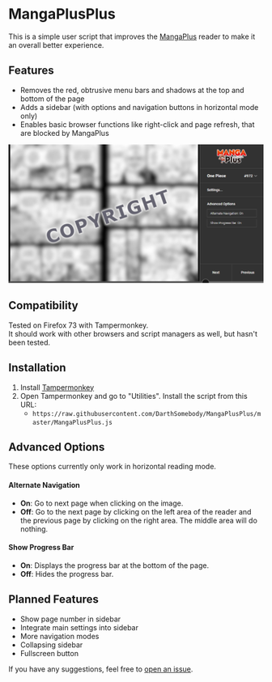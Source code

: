 # MangaPlusPlus
This is a simple user script that improves the [MangaPlus](https://mangaplus.shueisha.co.jp) reader to make it an overall better experience.

## Features
- Removes the red, obtrusive menu bars and shadows at the top and bottom of the page
- Adds a sidebar (with options and navigation buttons in horizontal mode only)
- Enables basic browser functions like right-click and page refresh, that are blocked by MangaPlus

![MangaPlusPlus Preview](/Images/preview.png)


## Compatibility
Tested on Firefox 73 with Tampermonkey.  
It should work with other browsers and script managers as well, but hasn't been tested.

## Installation
1. Install [Tampermonkey](https://www.tampermonkey.net/)
2. Open Tampermonkey and go to "Utilities". Install the script from this URL: 
    * `https://raw.githubusercontent.com/DarthSomebody/MangaPlusPlus/master/MangaPlusPlus.js`

## Advanced Options
These options currently only work in horizontal reading mode.

#### Alternate Navigation
* **On**: Go to next page when clicking on the image.
* **Off**: Go to the next page by clicking on the left area of the reader and the previous page by clicking on the right area. The middle area will do nothing.

#### Show Progress Bar
* **On**: Displays the progress bar at the bottom of the page.
* **Off**: Hides the progress bar.

## Planned Features
* Show page number in sidebar
* Integrate main settings into sidebar
* More navigation modes
* Collapsing sidebar
* Fullscreen button

If you have any suggestions, feel free to [open an issue](https://github.com/DarthSomebody/MangaPlusPlus/issues/new).
